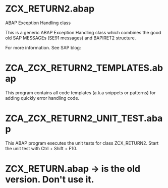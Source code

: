

# ZCX_RETURN2.abap
ABAP Exception Handling class

This is a generic ABAP Exception Handling class which combines the good old SAP MESSAGEs (SE91 messages) and BAPIRET2 structure.

For more information.
See SAP blog: <todo>
  
# ZCA_ZCX_RETURN2_TEMPLATES.abap
This program contains all code templates (a.k.a snippets or patterns) for adding quickly error handling code.

# ZCA_ZCX_RETURN2_UNIT_TEST.abap
This ABAP program executes the unit tests for class ZCX_RETURN2.
Start the unit test with Ctrl + Shift + F10.

# ZCX_RETURN.abap -> is the old version. Don't use it.
